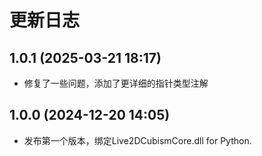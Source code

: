 
# 更新日志

## 1.0.1 (2025-03-21 18:17)

- 修复了一些问题，添加了更详细的指针类型注解

## 1.0.0 (2024-12-20 14:05)

- 发布第一个版本，绑定Live2DCubismCore.dll for Python.
